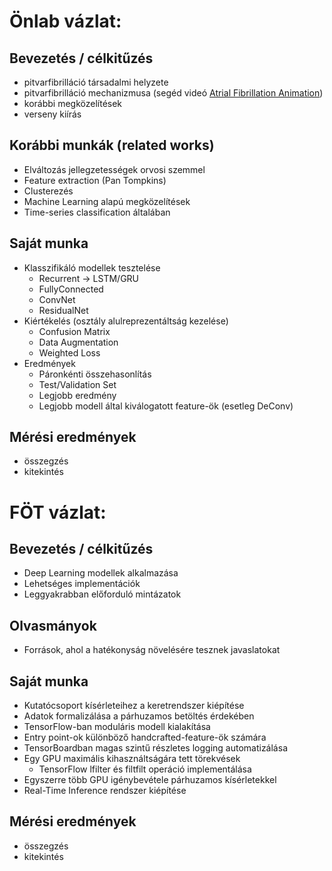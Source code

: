 # Önlab vázlat:

##  Bevezetés / célkitűzés
 - pitvarfibrilláció társadalmi helyzete
 - pitvarfibrilláció mechanizmusa (segéd videó [Atrial Fibrillation Animation](https://www.youtube.com/watch?v=tPqs4xKPG3A))
 - korábbi megközelítések
 - verseny kiírás

## Korábbi munkák (related works)
 - Elváltozás jellegzetességek orvosi szemmel
 - Feature extraction (Pan Tompkins)
 - Clusterezés
 - Machine Learning alapú megközelítések
 - Time-series classification általában

## Saját munka
 - Klasszifikáló modellek tesztelése
    - Recurrent -> LSTM/GRU
    - FullyConnected
    - ConvNet
    - ResidualNet
 - Kiértékelés (osztály alulreprezentáltság kezelése)
    - Confusion Matrix
    - Data Augmentation
    - Weighted Loss
 - Eredmények
    - Páronkénti összehasonlítás
    - Test/Validation Set
    - Legjobb eredmény
    - Legjobb modell által kiválogatott feature-ök (esetleg DeConv)

## Mérési eredmények

- összegzés
- kitekintés

# FÖT vázlat:

## Bevezetés / célkitűzés
 - Deep Learning modellek alkalmazása
 - Lehetséges implementációk
 - Leggyakrabban előforduló mintázatok

## Olvasmányok
 - Források, ahol a hatékonyság növelésére tesznek javaslatokat

## Saját munka
 - Kutatócsoport kísérleteihez a keretrendszer kiépítése
 - Adatok formalizálása a párhuzamos betöltés érdekében
 - TensorFlow-ban moduláris modell kialakítása
 - Entry point-ok különböző handcrafted-feature-ök számára
 - TensorBoardban magas szintű részletes logging automatizálása
 - Egy GPU maximális kihasználtságára tett törekvések
     - TensorFlow lfilter és filtfilt operáció implementálása
 - Egyszerre több GPU igénybevétele párhuzamos kísérletekkel
 - Real-Time Inference rendszer kiépítése

## Mérési eredmények

- összegzés
- kitekintés
